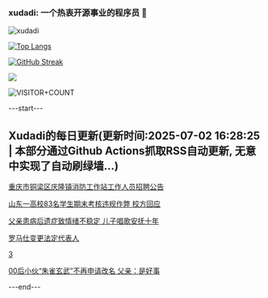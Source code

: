 ### xudadi: 一个热衷开源事业的程序员 👋

![xudadi](https://github-readme-stats-git-masterorgs-github-readme-stats-team.vercel.app/api?username=xudadi)

[![Top Langs](https://github-readme-stats.vercel.app/api/top-langs/?username=xudadi)](https://github.com/anuraghazra/github-readme-stats)

[![GitHub Streak](https://streak-stats.demolab.com?user=xudadi&locale=zh_Hans)](https://git.io/streak-stats)

![](https://raw.githubusercontent.com/xudadi/xudadi/main/assets/github-contribution-grid-snake.svg)

![VISITOR+COUNT](https://komarev.com/ghpvc/?username=xudadi&label=VISITOR+COUNT)


---start---

## Xudadi的每日更新(更新时间:2025-07-02 16:28:25 | 本部分通过Github Actions抓取RSS自动更新, 无意中实现了自动刷绿墙...)

[重庆市铜梁区庆隆镇消防工作站工作人员招聘公告](https://www.gongkaoleida.com/article/2485708)

[山东一高校83名学生期末考核违规作弊 校方回应](https://m.163.com/news/article/K3FDT9F8053469LG.html)

[父亲患病后遗症致情绪不稳定 儿子唱歌安抚十年](https://m.163.com/news/article/K3FCFPL30534P59R.html)

[罗马仕变更法定代表人](https://m.163.com/news/article/K3FB97VV0534P59R.html)

[3](https://m.163.com/touch/news/sub/domestic)

[00后小伙“朱雀玄武”不再申请改名 父亲：是好事](https://m.163.com/news/article/K3F99D9D053469LG.html)

---end---
